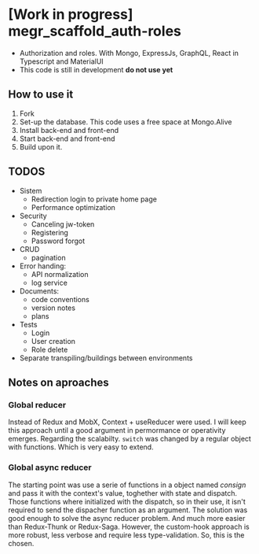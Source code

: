 # [Work in progress] megr_scaffold_auth-roles
- Authorization and roles. With Mongo, ExpressJs, GraphQL, React in Typescript and MaterialUI
- This code is still in development **do not use yet**

## How to use it
1. Fork
2. Set-up the database. This code uses a free space at Mongo.Alive
3. Install back-end and front-end
4. Start back-end and front-end
5. Build upon it.

## TODOS
- Sistem
  - Redirection login to private home page
  - Performance optimization
- Security
  - Canceling jw-token
  - Registering
  - Password forgot
- CRUD
  - pagination
- Error handing:
  - API normalization
  - log service
- Documents:
  - code conventions
  - version notes
  - plans
- Tests
  - Login
  - User creation
  - Role delete
- Separate transpiling/buildings between environments

## Notes on aproaches

### Global reducer
Instead of Redux and MobX, Context + useReducer were used. I will keep this approach until a good argument in permormance or operativity emerges.
Regarding the scalabilty. `switch` was changed by a regular object with functions. Which is very easy to extend.

### Global async reducer
The starting point was use a serie of functions in a object named _consign_ and pass it with the context's value, toghether with state and dispatch.
Those functions where initialized with the dispatch, so in their use, it isn't required to send the dispacher function as an argument.
The solution was good enough to solve the async reducer problem. And much more easier than Redux-Thunk or Redux-Saga.
However, the custom-hook approach is more robust, less verbose and require less type-validation. So, this is the chosen.